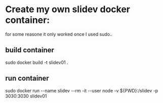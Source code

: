 # Create my own slidev docker container:
for some reasone it only worked once I used sudo.. 

## build container
sudo docker build -t  slidev01 .

## run container
sudo docker run --name slidev --rm -it     --user node     -v ${PWD}:/slidev     -p 3030:3030 slidev01
